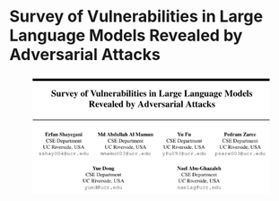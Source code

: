 # Survey of Vulnerabilities in Large Language Models  Revealed by Adversarial Attacks

<figure><img src=".gitbook/assets/image (9).png" alt=""><figcaption></figcaption></figure>
